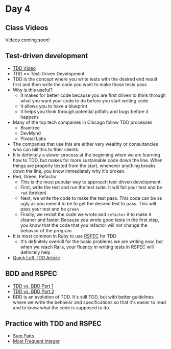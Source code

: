 Day 4
======================
Class Videos
------------
Videos coming soon!


Test-driven development
-----------------------------------------------
* [TDD Video](https://vimeo.com/203348818)
* TDD == Test-Driven Development
* TDD is the concept where you write tests with the desired end result first and then write the code you want to make those tests pass
* Why is this useful?
	* It makes for better code because you are first driven to think through what you want your code to do before you start writing code
	* It allows you to have a blueprint
	* It helps you think through potential pitfalls and bugs before it happens
* Many of the top tech companies in Chicago follow TDD processes
	* Braintree
	* DevMynd
	* Pivotal Labs
* The companies that use this are either very wealthy or consultancies who can bill this to their clients.
* It is definitely a slower process at the beginning when we are learning how to TDD, but makes for more sustainable code down the line. When things are properly tested from the start, whenever anything breaks down the line, you know immediately why it's broken.
* Red, Green, Refactor
	* This is the most popular way to approach test-driven development
	* First, write the test and run the test suite. It will fail your test and be `red` (broken)
	* Next, we write the code to make the test pass. This code can be as ugly as you need it to be to get the desired test to pass. This will pass your test and be `green`
	* Finally, we revisit the code we wrote and `refactor` it to make it cleaner and faster. Because you wrote good tests in the first step, you know that the code that you refactor will not change the behavior of the program
* It is most common in Ruby to use [RSPEC](http://rspec.info/) for TDD
	* It's definitely overkill for the basic problems we are writing now, but when we reach Rails, your fluency in writing tests in RSPEC will definitely help
* [Quick Left TDD Article](https://quickleft.com/blog/use-test-driven-development-tdd/)

BDD and RSPEC
--------
* [TDD vs. BDD Part 1](https://www.toptal.com/freelance/your-boss-won-t-appreciate-tdd-try-bdd)
* [TDD vs. BDD Part 2](http://joshldavis.com/2013/05/27/difference-between-tdd-and-bdd/)
* BDD is an evolution of TDD. It's still TDD, but with better guidelines where we write the behavior and specifications so that it's easier to read and to know what the code is supposed to do.

Practice with TDD and RSPEC
-------------
* [Sum Pairs](https://github.com/CodePlatoon/sum-pairs)
* [Most Frequent Integer](https://github.com/CodePlatoon/most-frequent-int)